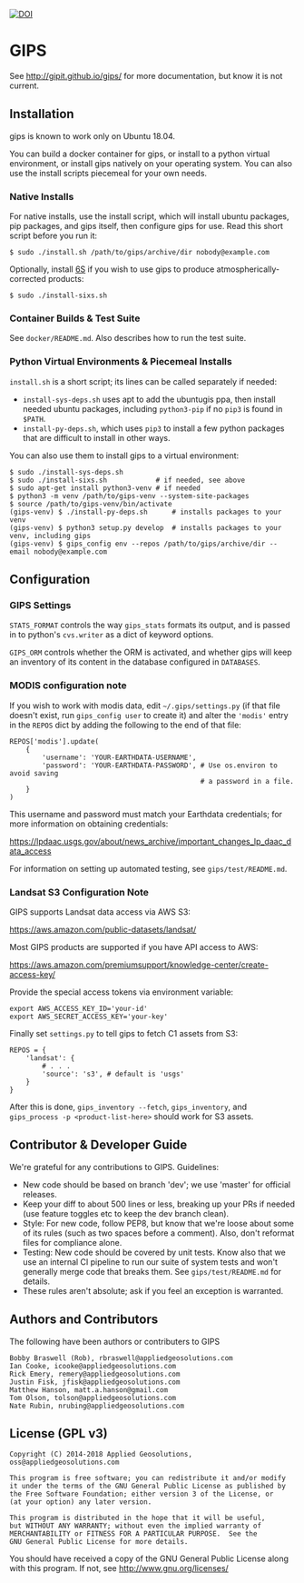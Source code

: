 [![DOI](https://zenodo.org/badge/DOI/10.5281/zenodo.1289915.svg)](https://doi.org/10.5281/zenodo.1289915)

# GIPS

See http://gipit.github.io/gips/ for more documentation, but know it is not
current.

## Installation

gips is known to work only on Ubuntu 18.04.

You can build a docker container for gips, or install to a python virtual
environment, or install gips natively on your operating system.  You can also
use the install scripts piecemeal for your own needs.

### Native Installs

For native installs, use the install script, which will install ubuntu
packages, pip packages, and gips itself, then configure gips for use. Read this
short script before you run it:

```
$ sudo ./install.sh /path/to/gips/archive/dir nobody@example.com
```

Optionally, install [6S](http://6s.ltdri.org/) if you wish to use gips to
produce atmospherically-corrected products:

```
$ sudo ./install-sixs.sh
```

### Container Builds & Test Suite

See `docker/README.md`.  Also describes how to run the test suite.

### Python Virtual Environments & Piecemeal Installs

`install.sh` is a short script; its lines can be called separately if needed:

* `install-sys-deps.sh` uses apt to add the ubuntugis ppa, then install needed
    ubuntu packages, including `python3-pip` if no `pip3` is found in `$PATH`.
* `install-py-deps.sh`, which uses `pip3` to install a few python packages that
    are difficult to install in other ways.

You can also use them to install gips to a virtual environment:

```
$ sudo ./install-sys-deps.sh
$ sudo ./install-sixs.sh            # if needed, see above
$ sudo apt-get install python3-venv # if needed
$ python3 -m venv /path/to/gips-venv --system-site-packages
$ source /path/to/gips-venv/bin/activate
(gips-venv) $ ./install-py-deps.sh      # installs packages to your venv
(gips-venv) $ python3 setup.py develop  # installs packages to your venv, including gips
(gips-venv) $ gips_config env --repos /path/to/gips/archive/dir --email nobody@example.com
```

## Configuration

### GIPS Settings

`STATS_FORMAT` controls the way `gips_stats` formats its output, and is passed
in to python's `cvs.writer` as a dict of keyword options.

`GIPS_ORM` controls whether the ORM is activated, and whether gips will keep
an inventory of its content in the database configured in `DATABASES`.

### MODIS configuration note

If you wish to work with modis data, edit `~/.gips/settings.py` (if
that file doesn't exist, run `gips_config user` to create it) and
alter the `'modis'` entry in the `REPOS` dict by adding the following
to the end of that file:

```
REPOS['modis'].update(
    {
        'username': 'YOUR-EARTHDATA-USERNAME',
        'password': 'YOUR-EARTHDATA-PASSWORD', # Use os.environ to avoid saving
                                               # a password in a file.
    }
)
```

This username and password must match your Earthdata credentials; for more
information on obtaining credentials:

https://lpdaac.usgs.gov/about/news_archive/important_changes_lp_daac_data_access

For information on setting up automated testing, see `gips/test/README.md`.

### Landsat S3 Configuration Note

GIPS supports Landsat data access via AWS S3:

https://aws.amazon.com/public-datasets/landsat/

Most GIPS products are supported if you have API access to AWS:

https://aws.amazon.com/premiumsupport/knowledge-center/create-access-key/

Provide the special access tokens via environment variable:

```
export AWS_ACCESS_KEY_ID='your-id'
export AWS_SECRET_ACCESS_KEY='your-key'
```

Finally set `settings.py` to tell gips to fetch C1 assets from S3:

```
REPOS = {
    'landsat': {
        # . . .
        'source': 's3', # default is 'usgs'
    }
}
```

After this is done, `gips_inventory --fetch`, `gips_inventory`, and
`gips_process -p <product-list-here>` should work for S3 assets.

Contributor & Developer Guide
-----------------------------
We're grateful for any contributions to GIPS.  Guidelines:

* New code should be based on branch 'dev'; we use 'master' for official
  releases.
* Keep your diff to about 500 lines or less, breaking up your PRs if needed
  (use feature toggles etc to keep the dev branch clean).
* Style:  For new code, follow PEP8, but know that we're loose about some of
  its rules (such as two spaces before a comment).  Also, don't reformat files
  for compliance alone.
* Testing:  New code should be covered by unit tests.  Know also that we use
  an internal CI pipeline to run our suite of system tests and won't generally
  merge code that breaks them.  See `gips/test/README.md` for details.
* These rules aren't absolute; ask if you feel an exception is warranted.


## Authors and Contributors
The following have been authors or contributers to GIPS

    Bobby Braswell (Rob), rbraswell@appliedgeosolutions.com
    Ian Cooke, icooke@appliedgeosolutions.com
    Rick Emery, remery@appliedgeosolutions.com
    Justin Fisk, jfisk@appliedgeosolutions.com
    Matthew Hanson, matt.a.hanson@gmail.com
    Tom Olson, tolson@appliedgeosolutions.com
    Nate Rubin, nrubing@appliedgeosolutions.com

## License (GPL v3)

    Copyright (C) 2014-2018 Applied Geosolutions, oss@appliedgeosolutions.com

    This program is free software; you can redistribute it and/or modify
    it under the terms of the GNU General Public License as published by
    the Free Software Foundation; either version 3 of the License, or
    (at your option) any later version.

    This program is distributed in the hope that it will be useful,
    but WITHOUT ANY WARRANTY; without even the implied warranty of
    MERCHANTABILITY or FITNESS FOR A PARTICULAR PURPOSE.  See the
    GNU General Public License for more details.

   You should have received a copy of the GNU General Public License
   along with this program. If not, see <http://www.gnu.org/licenses/>

